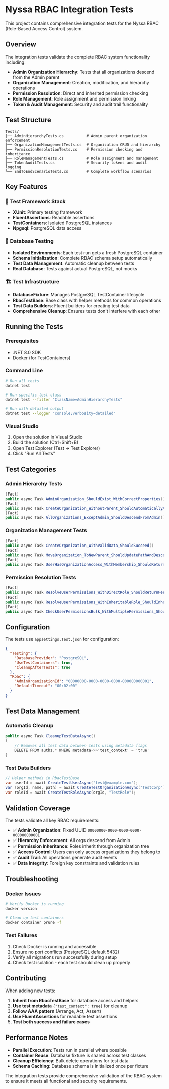 # Nyssa RBAC Integration Tests

This project contains comprehensive integration tests for the Nyssa RBAC (Role-Based Access Control) system.

## Overview

The integration tests validate the complete RBAC system functionality including:

- **Admin Organization Hierarchy**: Tests that all organizations descend from the Admin parent
- **Organization Management**: Creation, modification, and hierarchy operations
- **Permission Resolution**: Direct and inherited permission checking
- **Role Management**: Role assignment and permission linking
- **Token & Audit Management**: Security and audit trail functionality

## Test Structure

```
Tests/
├── AdminHierarchyTests.cs          # Admin parent organization enforcement
├── OrganizationManagementTests.cs  # Organization CRUD and hierarchy
├── PermissionResolutionTests.cs    # Permission checking and inheritance
├── RoleManagementTests.cs          # Role assignment and management
├── TokenAuditTests.cs              # Security tokens and audit logging
└── EndToEndScenarioTests.cs        # Complete workflow scenarios
```

## Key Features

### 🧪 **Test Framework Stack**
- **XUnit**: Primary testing framework
- **FluentAssertions**: Readable assertions
- **TestContainers**: Isolated PostgreSQL instances
- **Npgsql**: PostgreSQL data access

### 🐳 **Database Testing**
- **Isolated Environments**: Each test run gets a fresh PostgreSQL container
- **Schema Initialization**: Complete RBAC schema setup automatically
- **Test Data Management**: Automatic cleanup between tests
- **Real Database**: Tests against actual PostgreSQL, not mocks

### 🏗️ **Test Infrastructure**
- **DatabaseFixture**: Manages PostgreSQL TestContainer lifecycle
- **RbacTestBase**: Base class with helper methods for common operations
- **Test Data Builders**: Fluent builders for creating test data
- **Comprehensive Cleanup**: Ensures tests don't interfere with each other

## Running the Tests

### Prerequisites
- .NET 8.0 SDK
- Docker (for TestContainers)

### Command Line
```bash
# Run all tests
dotnet test

# Run specific test class
dotnet test --filter "ClassName=AdminHierarchyTests"

# Run with detailed output
dotnet test --logger "console;verbosity=detailed"
```

### Visual Studio
1. Open the solution in Visual Studio
2. Build the solution (Ctrl+Shift+B)
3. Open Test Explorer (Test → Test Explorer)
4. Click "Run All Tests"

## Test Categories

### Admin Hierarchy Tests
```csharp
[Fact]
public async Task AdminOrganization_ShouldExist_WithCorrectProperties()
[Fact] 
public async Task CreateOrganization_WithoutParent_ShouldAutomaticallyAssignAdminAsParent()
[Fact]
public async Task AllOrganizations_ExceptAdmin_ShouldDescendFromAdmin()
```

### Organization Management Tests
```csharp
[Fact]
public async Task CreateOrganization_WithValidData_ShouldSucceed()
[Fact]
public async Task MoveOrganization_ToNewParent_ShouldUpdatePathAndDescendants()
[Fact]
public async Task UserHasOrganizationAccess_WithMembership_ShouldReturnTrue()
```

### Permission Resolution Tests
```csharp
[Fact]
public async Task ResolveUserPermissions_WithDirectRole_ShouldReturnPermissions()
[Fact]
public async Task ResolveUserPermissions_WithInheritableRole_ShouldInheritFromParent()
[Fact]
public async Task CheckUserPermissionsBulk_WithMultiplePermissions_ShouldReturnCorrectResults()
```

## Configuration

The tests use `appsettings.Test.json` for configuration:

```json
{
  "Testing": {
    "DatabaseProvider": "PostgreSQL",
    "UseTestContainers": true,
    "CleanupAfterTests": true
  },
  "Rbac": {
    "AdminOrganizationId": "00000000-0000-0000-0000-000000000001",
    "DefaultTimeout": "00:02:00"
  }
}
```

## Test Data Management

### Automatic Cleanup
```csharp
public async Task CleanupTestDataAsync()
{
    // Removes all test data between tests using metadata flags
    DELETE FROM authz.* WHERE metadata->>'test_context' = 'true'
}
```

### Test Data Builders
```csharp
// Helper methods in RbacTestBase
var userId = await CreateTestUserAsync("test@example.com");
var (orgId, name, path) = await CreateTestOrganizationAsync("TestCorp");  
var roleId = await CreateTestRoleAsync(orgId, "TestRole");
```

## Validation Coverage

The tests validate all key RBAC requirements:

- ✅ **Admin Organization**: Fixed UUID `00000000-0000-0000-0000-000000000001`
- ✅ **Hierarchy Enforcement**: All orgs descend from Admin
- ✅ **Permission Inheritance**: Roles inherit through organization tree
- ✅ **Access Control**: Users can only access organizations they belong to
- ✅ **Audit Trail**: All operations generate audit events
- ✅ **Data Integrity**: Foreign key constraints and validation rules

## Troubleshooting

### Docker Issues
```bash
# Verify Docker is running
docker version

# Clean up test containers
docker container prune -f
```

### Test Failures
1. Check Docker is running and accessible
2. Ensure no port conflicts (PostgreSQL default 5432)
3. Verify all migrations run successfully during setup
4. Check test isolation - each test should clean up properly

## Contributing

When adding new tests:

1. **Inherit from RbacTestBase** for database access and helpers
2. **Use test metadata** `{"test_context": true}` for cleanup
3. **Follow AAA pattern** (Arrange, Act, Assert)
4. **Use FluentAssertions** for readable test assertions
5. **Test both success and failure cases**

## Performance Notes

- **Parallel Execution**: Tests run in parallel where possible
- **Container Reuse**: Database fixture is shared across test classes
- **Cleanup Efficiency**: Bulk delete operations for test data
- **Schema Caching**: Database schema is initialized once per fixture

The integration tests provide comprehensive validation of the RBAC system to ensure it meets all functional and security requirements.